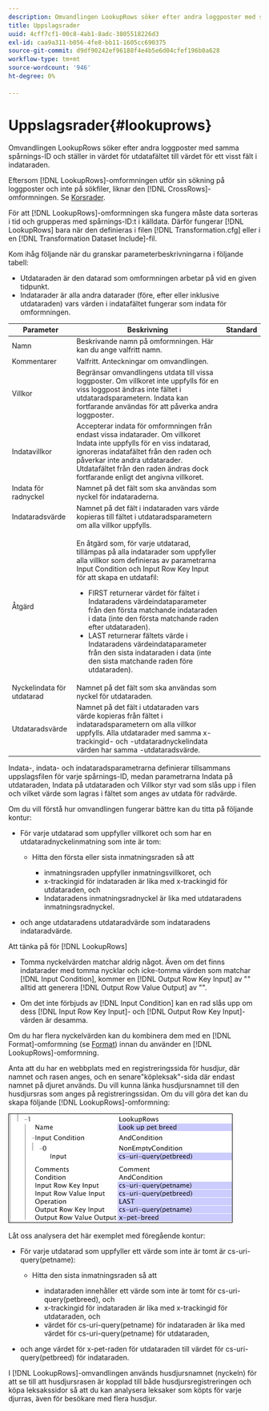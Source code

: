 ```yaml
---
description: Omvandlingen LookupRows söker efter andra loggposter med samma spårnings-ID och ställer in värdet för utdatafältet till värdet för ett visst fält i indataraden.
title: Uppslagsrader
uuid: 4cff7cf1-00c8-4ab1-8adc-3805518226d3
exl-id: caa9a311-b056-4fe8-bb11-1605cc690375
source-git-commit: d9df90242ef96188f4e4b5e6d04cfef196b0a628
workflow-type: tm+mt
source-wordcount: '946'
ht-degree: 0%

---
```


# Uppslagsrader{#lookuprows}

Omvandlingen LookupRows söker efter andra loggposter med samma spårnings-ID och ställer in värdet för utdatafältet till värdet för ett visst fält i indataraden.

Eftersom [!DNL LookupRows]-omformningen utför sin sökning på loggposter och inte på sökfiler, liknar den [!DNL CrossRows]-omformningen. Se [Korsrader](../../../../../home/c-dataset-const-proc/c-data-trans/c-transf-types/c-standard-transf/c-crossrows.md#concept-fcace08804f54db397ed631cc13ff4f2).

För att [!DNL LookupRows]-omformningen ska fungera måste data sorteras i tid och grupperas med spårnings-ID:t i källdata. Därför fungerar [!DNL LookupRows] bara när den definieras i filen [!DNL Transformation.cfg] eller i en [!DNL Transformation Dataset Include]-fil.

Kom ihåg följande när du granskar parameterbeskrivningarna i följande tabell:

* Utdataraden är den datarad som omformningen arbetar på vid en given tidpunkt.
* Indatarader är alla andra datarader (före, efter eller inklusive utdataraden) vars värden i indatafältet fungerar som indata för omformningen.

<table id="table_AB68A89ECD5C45F39B8433F994BBD7D8"> 
 <thead> 
  <tr> 
   <th colname="col1" class="entry"> Parameter </th> 
   <th colname="col2" class="entry"> Beskrivning </th> 
   <th colname="col3" class="entry"> Standard </th> 
  </tr> 
 </thead>
 <tbody> 
  <tr> 
   <td colname="col1"> Namn </td> 
   <td colname="col2"> Beskrivande namn på omformningen. Här kan du ange valfritt namn. </td> 
   <td colname="col3"> </td> 
  </tr> 
  <tr> 
   <td colname="col1"> Kommentarer </td> 
   <td colname="col2"> Valfritt. Anteckningar om omvandlingen. </td> 
   <td colname="col3"> </td> 
  </tr> 
  <tr> 
   <td colname="col1"> Villkor </td> 
   <td colname="col2"> Begränsar omvandlingens utdata till vissa loggposter. Om villkoret inte uppfylls för en viss loggpost ändras inte fältet i utdataradsparametern. Indata kan fortfarande användas för att påverka andra loggposter. </td> 
   <td colname="col3"> </td> 
  </tr> 
  <tr> 
   <td colname="col1"> Indatavillkor </td> 
   <td colname="col2">Accepterar indata för omformningen från endast vissa indatarader. Om villkoret <span class="wintitle"> Indata</span> inte uppfylls för en viss indatarad, ignoreras indatafältet från den raden och påverkar inte andra utdatarader. Utdatafältet från den raden ändras dock fortfarande enligt det angivna villkoret. </td> 
   <td colname="col3"> </td> 
  </tr> 
  <tr> 
   <td colname="col1"> Indata för radnyckel </td> 
   <td colname="col2"> Namnet på det fält som ska användas som nyckel för indataraderna. </td> 
   <td colname="col3"> </td> 
  </tr> 
  <tr> 
   <td colname="col1"> Indataradsvärde </td> 
   <td colname="col2"> Namnet på det fält i indataraden vars värde kopieras till fältet i utdataradsparametern om alla villkor uppfylls. </td> 
   <td colname="col3"> </td> 
  </tr> 
  <tr> 
   <td colname="col1"> Åtgärd </td> 
   <td colname="col2"> <p>En åtgärd som, för varje utdatarad, tillämpas på alla indatarader som uppfyller alla villkor som definieras av parametrarna <span class="wintitle"> Input</span> Condition och Input Row Key Input för att skapa en utdatafil: 
     <ul id="ul_16FB152CB558497794DDED72A2F05CDD"> 
      <li id="li_22DA9F814E4E42D0B21E90B63A2A7A0E"> FIRST returnerar värdet för fältet i Indataradens värdeindataparameter från den första matchande indataraden i data (inte den första matchande raden efter utdataraden). </li> 
      <li id="li_45E00C3DE0494A1CB5C09B942088F161"> LAST returnerar fältets värde i Indataradens värdeindataparameter från den sista indataraden i data (inte den sista matchande raden före utdataraden). </li> 
     </ul> </p> </td> 
   <td colname="col3"> </td> 
  </tr> 
  <tr> 
   <td colname="col1"> Nyckelindata för utdatarad </td> 
   <td colname="col2"> Namnet på det fält som ska användas som nyckel för utdataraden. </td> 
   <td colname="col3"> </td> 
  </tr> 
  <tr> 
   <td colname="col1"> Utdataradsvärde </td> 
   <td colname="col2">Namnet på det fält i utdataraden vars värde kopieras från fältet i indataradsparametern om alla villkor uppfylls. Alla utdatarader med samma x-trackingid- och <span class="wintitle">-utdataradnyckelindata </span>värden har samma <span class="wintitle">-utdataradsvärde</span>. </td> 
   <td colname="col3"> </td> 
  </tr> 
 </tbody> 
</table>

Indata-, indata- och indataradsparametrarna definierar tillsammans uppslagsfilen för varje spårnings-ID, medan parametrarna Indata på utdataraden, Indata på utdataraden och Villkor styr vad som slås upp i filen och vilket värde som lagras i fältet som anges av utdata för radvärde.

Om du vill förstå hur omvandlingen fungerar bättre kan du titta på följande kontur:

* För varje utdatarad som uppfyller villkoret och som har en utdataradnyckelinmatning som inte är tom:

   * Hitta den första eller sista inmatningsraden så att

      * inmatningsraden uppfyller inmatningsvillkoret, och
      * x-trackingid för indataraden är lika med x-trackingid för utdataraden, och
      * Indataradens inmatningsradnyckel är lika med utdataradens inmatningsradnyckel.

* och ange utdataradens utdataradvärde som indataradens indataradvärde.

Att tänka på för [!DNL LookupRows]

* Tomma nyckelvärden matchar aldrig något. Även om det finns indatarader med tomma nycklar och icke-tomma värden som matchar [!DNL Input Condition], kommer en [!DNL Output Row Key Input] av &quot;&quot; alltid att generera [!DNL Output Row Value Output] av &quot;&quot;.

* Om det inte förbjuds av [!DNL Input Condition] kan en rad slås upp om dess [!DNL Input Row Key Input]- och [!DNL Output Row Key Input]-värden är desamma.

Om du har flera nyckelvärden kan du kombinera dem med en [!DNL Format]-omformning (se [Format](../../../../../home/c-dataset-const-proc/c-data-trans/c-transf-types/c-standard-transf/c-format.md#concept-3de04869181e4694ab072b092186684b)) innan du använder en [!DNL LookupRows]-omformning.

Anta att du har en webbplats med en registreringssida för husdjur, där namnet och rasen anges, och en senare&quot;köpleksak&quot;-sida där endast namnet på djuret används. Du vill kunna länka husdjursnamnet till den husdjursras som anges på registreringssidan. Om du vill göra det kan du skapa följande [!DNL LookupRows]-omformning:

![](assets/cfg_TransformationType_LookupRows.png)

Låt oss analysera det här exemplet med föregående kontur:

* För varje utdatarad som uppfyller ett värde som inte är tomt är cs-uri-query(petname):

   * Hitta den sista inmatningsraden så att

      * indataraden innehåller ett värde som inte är tomt för cs-uri-query(petbreed), och
      * x-trackingid för indataraden är lika med x-trackingid för utdataraden, och
      * värdet för cs-uri-query(petname) för indataraden är lika med värdet för cs-uri-query(petname) för utdataraden,

* och ange värdet för x-pet-raden för utdataraden till värdet för cs-uri-query(petbreed) för indataraden.

I [!DNL LookupRows]-omvandlingen används husdjursnamnet (nyckeln) för att se till att husdjursrasen är kopplad till både husdjursregistreringen och köpa leksakssidor så att du kan analysera leksaker som köpts för varje djurras, även för besökare med flera husdjur.
